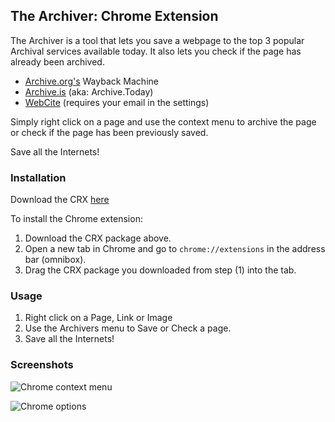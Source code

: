 ## The Archiver: Chrome Extension

The Archiver is a tool that lets you save a webpage to the top 3 popular Archival services available today. It also lets you check if the page has already been archived.

- [Archive.org's](https://archive.org/) Wayback Machine
- [Archive.is](https://archive.is/) (aka: Archive.Today)
- [WebCite](http://www.webcitation.org/) (requires your email in the settings)

Simply right click on a page and use the context menu to archive the page or check if the page has been previously saved.

Save all the Internets!

### Installation

Download the CRX [here](https://mega.nz/#F!bEAkmKwK!4hd2C6Ta4wmiVu1hx0t4gw)

To install the Chrome extension:

1. Download the CRX package above.
2. Open a new tab in Chrome and go to `chrome://extensions` in the address bar (omnibox).
3. Drag the CRX package you downloaded from step (1) into the tab.

### Usage

1. Right click on a Page, Link or Image
2. Use the Archivers menu to Save or Check a page.
3. Save all the Internets!

### Screenshots

![Chrome context menu](http://s5.postimg.org/mha1vnjt3/archiver_chrome.png)

![Chrome options](http://s5.postimg.org/mijzp2lmv/archiver_chrome_options.png)